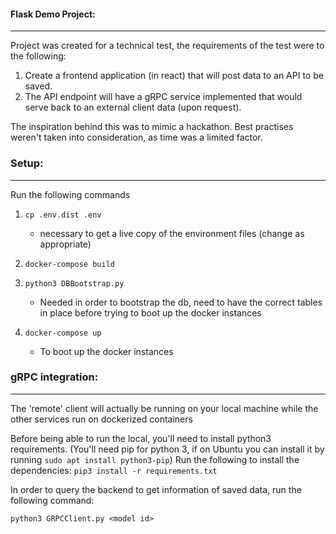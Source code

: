 #### Flask Demo Project:

----

Project was created for a technical test, the requirements of the test were to the following:

1. Create a frontend application (in react) that will post data to
an API to be saved.
2. The API endpoint will have a gRPC service implemented that would
serve back to an external client data (upon request).

The inspiration behind this was to mimic a hackathon.
Best practises weren't taken into consideration, as time
was a limited factor.

### Setup:

----

Run the following commands
1. `cp .env.dist .env`
    - necessary to get a live copy of the environment files (change as appropriate)

2. `docker-compose build`
3. `python3 DBBootstrap.py`
    - Needed in order to bootstrap the db, need to have the correct tables in place
before trying to boot up the docker instances
4. `docker-compose up`
    - To boot up the docker instances

### gRPC integration:

----
The 'remote' client will actually be running on your local machine while the other 
services run on dockerized containers

Before being able to run the local, you'll need to install python3 requirements.
(You'll need pip for python 3, if on Ubuntu you can install it by running `sudo apt install python3-pip`)
Run the following to install the dependencies:
`pip3 install -r requirements.txt`

In order to query the backend to get information of saved data, run the following command:

`python3 GRPCClient.py <model id>`
